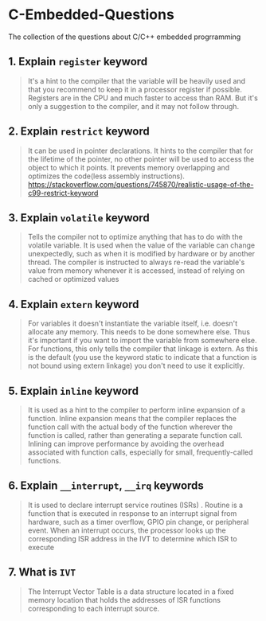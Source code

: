 # C-Embedded-Questions
The collection of the questions about C/C++ embedded progrramming

## 1. Explain `register` keyword
> It's a hint to the compiler that the variable will be heavily used and that you recommend to keep it in a processor register if possible.
> Registers are in the CPU and much faster to access than RAM. But it's only a suggestion to the compiler, and it may not follow through.

## 2. Explain `restrict` keyword
> It can be used in pointer declarations. It hints to the compiler that for the lifetime of the pointer, no other pointer will be used to access the object to which it points.
> It prevents memory overlapping and optimizes the code(less assembly instructions).
> https://stackoverflow.com/questions/745870/realistic-usage-of-the-c99-restrict-keyword

## 3. Explain `volatile` keyword
> Tells the compiler not to optimize anything that has to do with the volatile variable.
> It is used when the value of the variable can change unexpectedly, such as when it is modified by hardware or by another thread. 
> The compiler is instructed to always re-read the variable's value from memory whenever it is accessed, instead of relying on cached or optimized values

## 4. Explain `extern` keyword
> For variables it doesn't instantiate the variable itself, i.e. doesn't allocate any memory. This needs to be done somewhere else. Thus it's important if you want to import the variable from somewhere else.
> For functions, this only tells the compiler that linkage is extern. As this is the default (you use the keyword static to indicate that a function is not bound using extern linkage) you don't need to use it explicitly.

## 5. Explain `inline` keyword
>  It is used as a hint to the compiler to perform inline expansion of a function.
>  Inline expansion means that the compiler replaces the function call with the actual body of the function wherever the function is called, rather than generating a separate function call.
>  Inlining can improve performance by avoiding the overhead associated with function calls, especially for small, frequently-called functions.

## 6. Explain `__interrupt`, `__irq` keywords
> It is used to declare interrupt service routines (ISRs) . Routine is a function that is executed in response to an interrupt signal from hardware, such as a timer overflow, GPIO pin change, or peripheral event.
> When an interrupt occurs, the processor looks up the corresponding ISR address in the IVT to determine which ISR to execute

## 7. What is `IVT`
> The Interrupt Vector Table is a data structure located in a fixed memory location that holds the addresses of ISR functions corresponding to each interrupt source.
